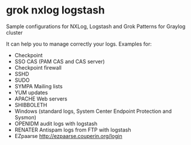 # grok nxlog logstash
Sample configurations for NXLog, Logstash and Grok Patterns for Graylog cluster

It can help you to manage correctly your logs. Examples for:
- Checkpoint
- SSO CAS (PAM CAS and CAS server)
- Checkpoint firewall
- SSHD
- SUDO
- SYMPA Mailing lists
- YUM updates
- APACHE Web servers
- SHIBBOLETH
- Windows (standard logs, System Center Endpoint Protection and Sysmon)
- OPENIDM audit logs with logstash
- RENATER Antispam logs from FTP with logstash
- EZpaarse http://ezpaarse.couperin.org/login

